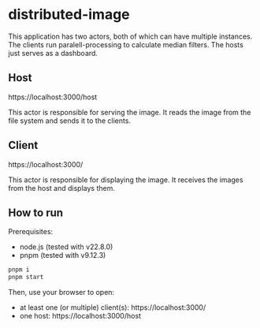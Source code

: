 # distributed-image

This application has two actors, both of which can have multiple instances. The clients run paralell-processing to calculate median filters. The hosts just serves as a dashboard.

## Host

https://localhost:3000/host

This actor is responsible for serving the image. It reads the image from the file system and sends it to the clients.

## Client

https://localhost:3000/

This actor is responsible for displaying the image. It receives the images from the host and displays them.

## How to run

Prerequisites:

-   node.js (tested with v22.8.0)
-   pnpm (tested with v9.12.3)

```bash
pnpm i
pnpm start
```

Then, use your browser to open:

-   at least one (or multiple) client(s): https://localhost:3000/
-   one host: https://localhost:3000/host
